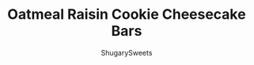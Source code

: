 ---
layout: ../../layouts/MarkdownPostLayout.astro
title: Oatmeal Raisin Cookie Cheesecake Bars
author: ShugarySweets
pubDate: 2019-01-15
description: "Soft and chewy oatmeal raisin cookie on top of a creamy cheesecake bar! Delicious, comfort food dessert!"
image_url: https://www.shugarysweets.com/wp-content/uploads/2016/05/oatmeal-raisin-cookie-cheesecake-bar-4.jpg
tags: ["Brownies and Bars","American"]
calories: 273
protein: 4
carbohydrates: 39
fats: 12
fiber: 1
ingredients: ["2 1/2 cups cinnamon graham cracker crumbs (about 18 full size crackers)","1/2 cup melted butter","2 packages (8 ounce each) cream cheese, softened","3/4 cup granulated sugar","2 large eggs","1 teaspoon vanilla extract","1 teaspoon cinnamon","3/4 cup butter flavored Crisco","1 cup light brown sugar, packed","1/4 cup granulated sugar","1 large egg","1/4 cup milk","1 teaspoon vanilla extract","1 1/2 cups all-purpose flour","1 1/2 cups quick cook oatmeal","3/4 teaspoon baking soda","3/4 teaspoon kosher salt","1 Tablespoon cinnamon","1/4 teaspoon nutmeg","1 1/2 cup raisins"]
serves: 24
time: "5 hours"
prepTime: "30 minutes"
instructions: ["Line a 13x9 baking dish with parchment paper. Set aside. Preheat oven for 350 degrees.","In a food processor, pulse graham crackers until fine crumbs. Add in melted butter and pulse until combined.","Press crumbs into bottom of prepared baking dish. Using palm of your hand (or bottom of a cup) press crumbs firmly until they are pressed into the bottom of the pan.","For the cheesecake filling, beat cream cheese with sugar, eggs, vanilla and cinnamon using the whisk attachment of an electric mixer. Beat until fluffy and smooth (about 3-4 minutes). Pour over graham crust.","For the cookie dough, beat Crisco with sugars for 2 minutes. Add egg, milk, and vanilla and beat thoroughly. Add in flour, oatmeal, baking soda, salt, cinnamon, and nutmeg and beat until fully combined. Fold in raisins. Scoop dough by large spoonfuls onto the top of the cheesecake layer. Try to use your fingertips to spread gently until cheesecake layer if fully covered.","Bake for 30-35 minutes, middle may still \"jiggle.\" That's okay. You want the cookie layer to be completely cooked and browned. Remove from oven and cool completely. Once cooled, cover with foil and refrigerate for 4 hours, or overnight. Cut into squares and enjoy. Keep leftover bars in an airtight container in the refrigerator for up to 5 days."]
nutrition: ["273 calories","39 grams carbohydrates","51 milligrams cholesterol","12 grams fat","1 grams fiber","4 grams protein","7 grams saturated fat","224 milligrams sodium","24 grams sugar","0 grams trans fat","4 grams unsaturated fat"]
---